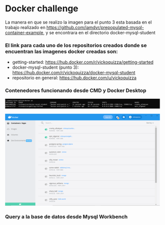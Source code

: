 # Docker challenge

La manera en que se realizo la imagen para el punto 3 esta basada en el trabajo realizado en https://github.com/iamdvr/prepopulated-mysql-container-example, y se encontrara en
el directorio docker-mysql-student

### El link para cada uno de los repositorios creados donde se encuentran las imagenes docker creadas son:
- getting-started: https://hub.docker.com/r/vickoquizza/getting-started
- docker-mysql-student (punto 3): https://hub.docker.com/r/vickoquizza/docker-mysql-student
- repositorio en general: https://hub.docker.com/u/vickoquizza

### Contenedores funcionando desde CMD y Docker Desktop

![contenedores en terminal](https://github.com/vickoquizza/JAVA-SPRING-REST/blob/main/topic4/images/DockerImage1.PNG)

![contenedores en desktop](https://github.com/vickoquizza/JAVA-SPRING-REST/blob/main/topic4/images/DockerImage2.PNG)

### Query a la base de datos desde Mysql Workbench
